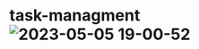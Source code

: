 # task-managment![2023-05-05 19-00-52](https://user-images.githubusercontent.com/88302744/236472375-e8fb9d77-c3a8-4039-b45f-4e85eebfd93f.gif)
